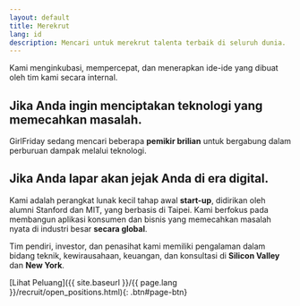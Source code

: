 ```yaml
---
layout: default
title: Merekrut
lang: id
description: Mencari untuk merekrut talenta terbaik di seluruh dunia.
---
```




Kami menginkubasi, mempercepat, dan menerapkan ide-ide yang dibuat oleh tim kami secara internal.

## Jika Anda ingin menciptakan teknologi yang memecahkan masalah.

GirlFriday sedang mencari beberapa **pemikir brilian** untuk bergabung dalam perburuan dampak melalui teknologi.

## Jika Anda lapar akan jejak Anda di era digital.

Kami adalah perangkat lunak kecil tahap awal **start-up**, didirikan oleh alumni Stanford dan MIT, yang berbasis di Taipei. Kami berfokus pada membangun aplikasi konsumen dan bisnis yang memecahkan masalah nyata di industri besar **secara global**.

Tim pendiri, investor, dan penasihat kami memiliki pengalaman dalam bidang teknik, kewirausahaan, keuangan, dan konsultasi di **Silicon Valley** dan **New York**.

[Lihat Peluang]({{ site.baseurl }}/{{ page.lang }}/recruit/open_positions.html){: .btn#page-btn}